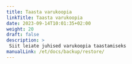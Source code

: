 ```yaml
---
title: Taasta varukoopia
linkTitle: Taasta varukoopia
date: 2023-09-14T10:01:35+02:00
weight: 20
draft: false
description: >
 Siit leiate juhised varukoopia taastamiseks
manualLink: /et/docs/backup/restore/
---
```

<script>
  window.location.href = "/et/docs/backup/restore/";
</script>

